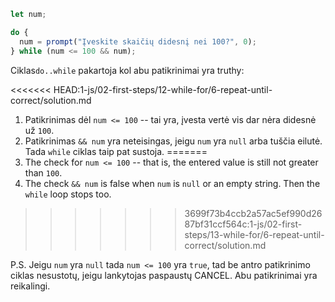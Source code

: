 
```js run demo
let num;

do {
  num = prompt("Įveskite skaičių didesnį nei 100?", 0);
} while (num <= 100 && num);
```

Ciklas`do..while` pakartoja kol abu patikrinimai yra truthy:

<<<<<<< HEAD:1-js/02-first-steps/12-while-for/6-repeat-until-correct/solution.md
1. Patikrinimas dėl `num <= 100` -- tai yra, įvesta vertė vis dar nėra didesnė už `100`.
2. Patikrinimas `&& num` yra neteisingas, jeigu `num` yra `null` arba tuščia eilutė. Tada `while` ciklas taip pat sustoja.
=======
1. The check for `num <= 100` -- that is, the entered value is still not greater than `100`.
2. The check `&& num` is false when `num` is `null` or an empty string. Then the `while` loop stops too.
>>>>>>> 3699f73b4ccb2a57ac5ef990d2687bf31ccf564c:1-js/02-first-steps/13-while-for/6-repeat-until-correct/solution.md

P.S. Jeigu `num` yra `null` tada `num <= 100` yra `true`, tad be antro patikrinimo ciklas nesustotų, jeigu lankytojas paspaustų CANCEL. Abu patikrinimai yra reikalingi.

